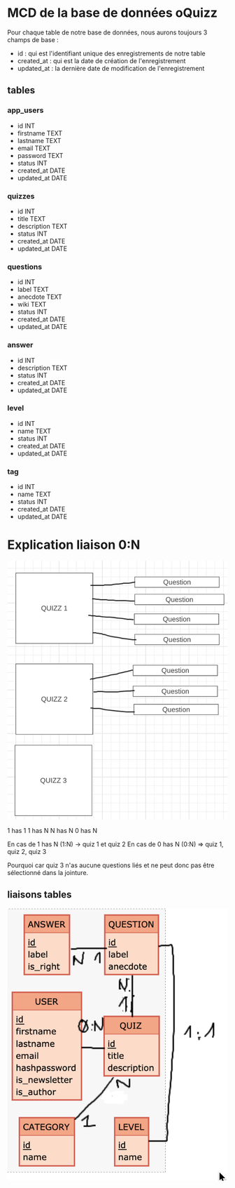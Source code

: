# MCD de la base de données oQuizz

Pour chaque table de notre base de données, nous aurons toujours 3 champs de base :
- id : qui est l'identifiant unique des enregistrements de notre table
- created_at : qui est la date de création de l'enregistrement
- updated_at : la dernière date de modification de l'enregistrement

## tables 

### app_users

- id INT
- firstname TEXT
- lastname TEXT
- email TEXT
- password TEXT
- status INT
- created_at DATE
- updated_at DATE

### quizzes

- id INT
- title TEXT
- description TEXT
- status INT
- created_at DATE
- updated_at DATE

### questions

- id INT
- label TEXT
- anecdote TEXT
- wiki TEXT
- status INT
- created_at DATE
- updated_at DATE

### answer

- id INT
- description TEXT
- status INT
- created_at DATE
- updated_at DATE

### level

- id INT
- name TEXT
- status INT
- created_at DATE
- updated_at DATE

### tag

- id INT
- name TEXT
- status INT
- created_at DATE
- updated_at DATE


# Explication liaison 0:N

![liaison 0N](images/liaison0N.png)

1 has 1
1 has N
N has N
0 has N

En cas de 1 has N (1:N) -> quiz 1 et quiz 2
En cas de 0 has N (0:N) => quiz 1, quiz 2, quiz 3

Pourquoi car quiz 3 n'as aucune questions liés et ne peut donc pas être sélectionné dans la jointure.

## liaisons tables

![MCD](images/MCD.png)